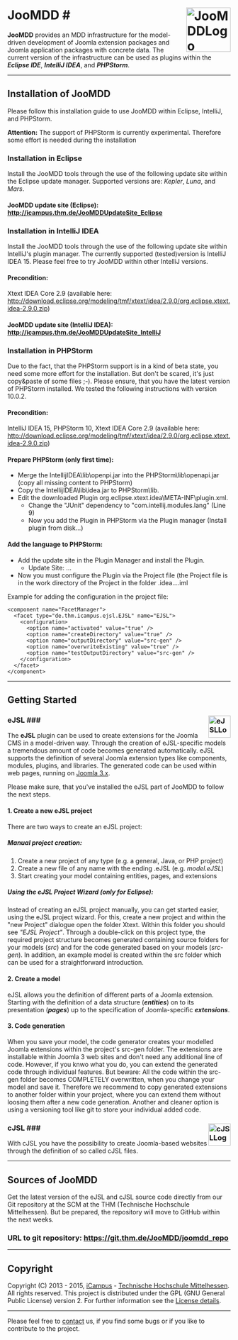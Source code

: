 # JooMDD <img src="http://icampus.thm.de/images/JooMDD_Logo_transp.png" alt="JooMDDLogo" height="100" style="max-width:100%;float:right;">#

**JooMDD** provides an MDD infrastructure for the model-driven development of Joomla extension 
packages and Joomla application packages with concrete data. 
The current version of the infrastructure can be used as plugins within the ***Eclipse IDE***, 
***IntelliJ IDEA***, and ***PHPStorm***.

***
## Installation of JooMDD ##
Please follow this installation guide to use JooMDD within Eclipse, IntelliJ, and PHPStorm. 

**Attention:** The support of PHPStorm is currently experimental. Therefore some effort is needed during the installation
### Installation in Eclipse ###
Install the JooMDD tools through the use of the following update site within the Eclipse update manager. Supported versions are:
*Kepler*, *Luna*, and *Mars*.

#### JooMDD update site (Eclipse): <http://icampus.thm.de/JooMDDUpdateSite_Eclipse> ####
### Installation in IntelliJ IDEA ###
Install the JooMDD tools through the use of the following update site within IntelliJ's plugin manager. The currently supported 
(tested)version is IntelliJ IDEA 15. Please feel free to try JooMDD within other IntelliJ versions.
#### Precondition: ####
Xtext IDEA Core 2.9 (available here: 
<http://download.eclipse.org/modeling/tmf/xtext/idea/2.9.0/org.eclipse.xtext.idea-2.9.0.zip>)
#### JooMDD update site (IntelliJ IDEA): <http://icampus.thm.de/JooMDDUpdateSite_IntelliJ> ####

### Installation in PHPStorm ###
Due to the fact, that the PHPStorm support is in a kind of beta state, you need some more effort for the installation. But don't 
be scared, it's just copy&paste of some files ;-). Please ensure, that you have the latest version of PHPStorm installed. We tested 
the following instructions with version 10.0.2.
#### Precondition: ####
IntelliJ IDEA 15, PHPStorm 10, Xtext IDEA Core 2.9 (available here: 
<http://download.eclipse.org/modeling/tmf/xtext/idea/2.9.0/org.eclipse.xtext.idea-2.9.0.zip>)
#### Prepare PHPStorm (only first time): ###
*	Merge the IntellijIDEA\lib\openpi.jar into the PHPStorm\lib\openapi.jar (copy all missing 
content to PHPStorm)
*	Copy the IntellijIDEA\lib\idea.jar to PHPStorm\lib\.
*	Edit the downloaded Plugin org.eclipse.xtext.idea\META-INF\plugin.xml. 
    * Change the "JUnit" dependency to "com.intellij.modules.lang" (Line 9)
    * Now you add the Plugin in PHPStorm via the Plugin manager (Install plugin from disk…)

#### Add the language to PHPStorm: ####
*	Add the update site in the Plugin Manager and install the Plugin.
    * 	Update Site: ...
*	Now you must configure the Plugin via the Project file (the Project file is in the work 
directory of the Project in the folder .idea\....iml

Example for adding the configuration in the project file:

    <component name="FacetManager">
      <facet type="de.thm.icampus.ejsl.EJSL" name="EJSL">
        <configuration>
          <option name="activated" value="true" />
          <option name="createDirectory" value="true" />
          <option name="outputDirectory" value="src-gen" />
          <option name="overwriteExisting" value="true" />
          <option name="testOutputDirectory" value="src-gen" />
        </configuration>
      </facet>
    </component>

***
## Getting Started ##
### eJSL <img src="http://icampus.thm.de/images/eJSL_Logo_trans.png" alt="eJSLLogo" height="50" style="max-width:100%;float:right;">###
The **eJSL** plugin can be used to create extensions for the Joomla CMS in a model-driven way. 
Through the creation of eJSL-specific models a tremendous amount of code becomes generated automatically. 
eJSL supports the definition of several Joomla extension types like components, modules, plugins, and 
libraries. The generated code can be used within web pages, running on [Joomla 3.x](https://www.joomla.org/3). 

Please make sure, that you've installed the eJSL part of JooMDD to follow the next steps.
#### 1. Create a new eJSL project ####
There are two ways to create an eJSL project:

##### Manual project creation: #####
1. Create a new project of any type (e.g. a general, Java, or PHP project)
2. Create a new file of any name with the ending .eJSL (e.g. *model.eJSL*)
3. Start creating your model containing entities, pages, and extensions

##### Using the eJSL Project Wizard (only for Eclipse): #####
Instead of creating an eJSL project manually, you can get started easier, using the eJSL project wizard. 
For this, create a new project and within the "new Project" dialogue open the folder Xtext. Within this 
folder you should see *"EJSL Project"*. Through a double-click on this project type, the required project 
structure becomes generated containing source folders for your models (*src*) and for the code generated 
based on your models (*src-gen*). In addition, an example model is created within the src folder which 
can be used for a straightforward introduction.

#### 2. Create a model ####
eJSL allows you the definition of different parts of a Joomla extension. Starting with the definition 
of a data structure (***entities***) on to its presentation (***pages***) up to the specification of 
Joomla-specific ***extensions***.

#### 3. Code generation ####
When you save your model, the code generator creates your modelled Joomla extensions within the project's 
src-gen folder. The extensions are installable within Joomla 3 web sites and don't need any additional 
line of code. However, if you knwo what you do, you can extend the generated code through individual features. 
But beware: All the code within the src-gen folder becomes COMPLETELY overwritten, when you change your model 
and save it. Therefore we recommend to copy generated extensions to another folder within your project, where 
you can extend them without loosing them after a new code generation. Another and cleaner option is using a 
versioning tool like git to store your individual added code.

### cJSL <img src="http://icampus.thm.de/images/cJSL_Logo_trans.png" alt="cJSLLogo" height="50" style="max-width:100%;float:right;">###
With cJSL you have the possibility to create Joomla-based websites through the definition of so called cJSL files.
***
## Sources of JooMDD ##
Get the latest version of the eJSL and cJSL source code directly from our Git repository at the SCM at the 
THM (Technische Hochschule Mittelhessen). But be prepared, the repository will move to GitHub within the next weeks.

### URL to git repository: <https://git.thm.de/JooMDD/joomdd_repo> ###
***
## Copyright ##
Copyright (C) 2013 - 2015, [iCampus](http://icampus.thm.de) - [Technische Hochschule Mittelhessen](http://www.thm.de). 
All rights reserved.
This project is distributed under the GPL (GNU General Public License) version 2. For further information see 
the [License details](https://git.thm.de/JooMDD/joomdd_repo/blob/master/LICENSE).

***
Please feel free to [contact](icampu@lists.thm.de) us, if you find some bugs or if you like to contribute to the project.